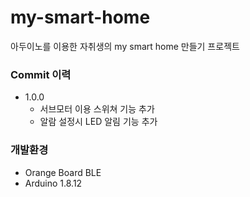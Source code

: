 # my-smart-home
아두이노를 이용한 자취생의 my smart home 만들기 프로젝트

### Commit 이력
- 1.0.0
    - 서브모터 이용 스위쳐 기능 추가
    - 알람 설정시 LED 알림 기능 추가

### 개발환경
- Orange Board BLE
- Arduino 1.8.12

